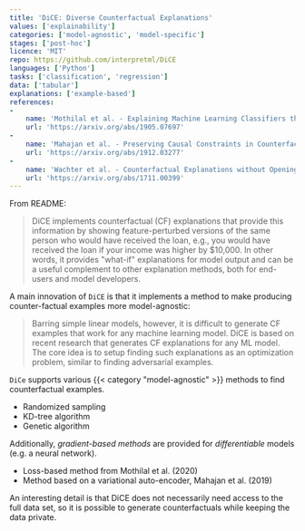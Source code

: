 ```yaml
---
title: 'DiCE: Diverse Counterfactual Explanations'
values: ['explainability']
categories: ['model-agnostic', 'model-specific']
stages: ['post-hoc']
licence: 'MIT'
repo: https://github.com/interpretml/DiCE
languages: ['Python']
tasks: ['classification', 'regression']
data: ['tabular']
explanations: ['example-based']
references: 
- 
    name: 'Mothilal et al. - Explaining Machine Learning Classifiers through Diverse Counterfactual Explanations'
    url: 'https://arxiv.org/abs/1905.07697'
-
    name: 'Mahajan et al. - Preserving Causal Constraints in Counterfactual Explanations for Machine Learning Classifiers'
    url: 'https://arxiv.org/abs/1912.03277'
- 
    name: 'Wachter et al. - Counterfactual Explanations without Opening the Black Box: Automated Decisions and the GDPR'
    url: 'https://arxiv.org/abs/1711.00399'
---
```


From README:

> DiCE implements counterfactual (CF) explanations that provide this information by showing feature-perturbed versions of the same person who would have received the loan, e.g., you would have received the loan if your income was higher by \$10,000. In other words, it provides "what-if" explanations for model output and can be a useful complement to other explanation methods, both for end-users and model developers.

A main innovation of `DiCE` is that it implements a method to make producing counter-factual examples more model-agnostic:

> Barring simple linear models, however, it is difficult to generate CF examples that work for any machine learning model. DiCE is based on recent research that generates CF explanations for any ML model. The core idea is to setup finding such explanations as an optimization problem, similar to finding adversarial examples.

`DiCe` supports various {{< category "model-agnostic" >}} methods to find counterfactual examples.

- Randomized sampling
- KD-tree algorithm
- Genetic algorithm

Additionally, *gradient-based methods* are provided for *differentiable* models (e.g. a neural network).

- Loss-based method from Mothilal et al. (2020)
- Method based on a variational auto-encoder, Mahajan et al. (2019)

An interesting detail is that DiCE does not necessarily need access to the full data set, so it is possible to generate counterfactuals while keeping the data private.


